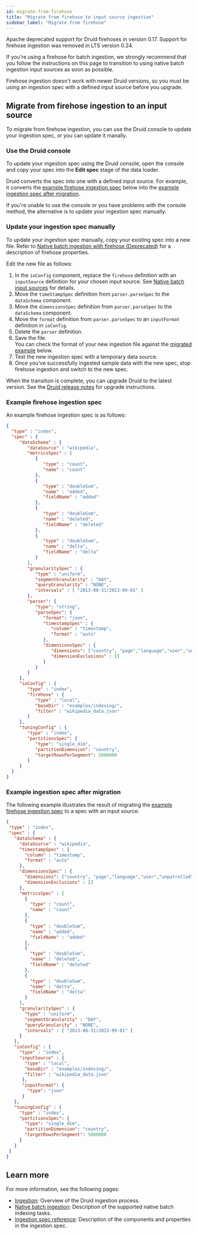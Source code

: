 ```yaml
---
id: migrate-from-firehose
title: "Migrate from firehose to input source ingestion"
sidebar_label: "Migrate from firehose"
---
```


<!--
  ~ Licensed to the Apache Software Foundation (ASF) under one
  ~ or more contributor license agreements.  See the NOTICE file
  ~ distributed with this work for additional information
  ~ regarding copyright ownership.  The ASF licenses this file
  ~ to you under the Apache License, Version 2.0 (the
  ~ "License"); you may not use this file except in compliance
  ~ with the License.  You may obtain a copy of the License at
  ~
  ~   http://www.apache.org/licenses/LICENSE-2.0
  ~
  ~ Unless required by applicable law or agreed to in writing,
  ~ software distributed under the License is distributed on an
  ~ "AS IS" BASIS, WITHOUT WARRANTIES OR CONDITIONS OF ANY
  ~ KIND, either express or implied.  See the License for the
  ~ specific language governing permissions and limitations
  ~ under the License.
  -->

Apache deprecated support for Druid firehoses in version 0.17. Support for firehose ingestion was removed in LTS version 0.24.

If you're using a firehose for batch ingestion, we strongly recommend that you follow the instructions on this page to transition to using native batch ingestion input sources as soon as possible. 

Firehose ingestion doesn't work with newer Druid versions, so you must be using an ingestion spec with a defined input source before you upgrade. 

## Migrate from firehose ingestion to an input source

To migrate from firehose ingestion, you can use the Druid console to update your ingestion spec, or you can update it manally.

### Use the Druid console

To update your ingestion spec using the Druid console, open the console and copy your spec into the **Edit spec** stage of the data loader.

Druid converts the spec into one with a defined input source. For example, it converts the [example firehose ingestion spec](#example-firehose-ingestion-spec) below into the [example ingestion spec after migration](#example-ingestion-spec-after-migration).

If you're unable to use the console or you have problems with the console method, the alternative is to update your ingestion spec manually.

### Update your ingestion spec manually

To update your ingestion spec manually, copy your existing spec into a new file. Refer to [Native batch ingestion with firehose (Deprecated)](./native-batch-firehose.md) for a description of firehose properties.

Edit the new file as follows:

1. In the `ioConfig` component, replace the `firehose` definition with an `inputSource` definition for your chosen input source. See [Native batch input sources](./native-batch-input-sources.md) for details.
2. Move the `timeStampSpec` definition from `parser.parseSpec` to the `dataSchema` component.
3. Move the `dimensionsSpec` definition from `parser.parseSpec` to the `dataSchema` component.
4. Move the `format` definition from `parser.parseSpec` to an `inputFormat` definition in `ioConfig`.
5. Delete the `parser` definition.
6. Save the file.
<br>You can check the format of your new ingestion file against the [migrated example](#example-ingestion-spec-after-migration) below.
7. Test the new ingestion spec with a temporary data source.
8. Once you've successfully ingested sample data with the new spec, stop firehose ingestion and switch to the new spec.

When the transition is complete, you can upgrade Druid to the latest version. See the [Druid release notes](https://druid.apache.org/downloads.html) for upgrade instructions.

### Example firehose ingestion spec

An example firehose ingestion spec is as follows:

```json
{
  "type" : "index",
  "spec" : {
     "dataSchema" : {
        "dataSource" : "wikipedia",
        "metricsSpec" : [
           {
              "type" : "count",
              "name" : "count"
           },
           {
              "type" : "doubleSum",
              "name" : "added",
              "fieldName" : "added"
           },
           {
              "type" : "doubleSum",
              "name" : "deleted",
              "fieldName" : "deleted"
           },
           {
              "type" : "doubleSum",
              "name" : "delta",
              "fieldName" : "delta"
           }
        ],
        "granularitySpec" : {
           "type" : "uniform",
           "segmentGranularity" : "DAY",
           "queryGranularity" : "NONE",
           "intervals" : [ "2013-08-31/2013-09-01" ]
        },
        "parser": {
           "type": "string",
           "parseSpec": {
              "format": "json",
              "timestampSpec" : {
                 "column" : "timestamp",
                 "format" : "auto"
              },
              "dimensionsSpec" : {
                 "dimensions": ["country", "page","language","user","unpatrolled","newPage","robot","anonymous","namespace","continent","region","city"],
                 "dimensionExclusions" : []
              }
           }
        }
     },
     "ioConfig" : {
        "type" : "index",
        "firehose" : {
           "type" : "local",
           "baseDir" : "examples/indexing/",
           "filter" : "wikipedia_data.json"
        }
     },
     "tuningConfig" : {
        "type" : "index",
        "partitionsSpec": {
           "type": "single_dim",
           "partitionDimension": "country",
           "targetRowsPerSegment": 5000000
        }
     }
  }
}
```

### Example ingestion spec after migration

The following example illustrates the result of migrating the [example firehose ingestion spec](#example-firehose-ingestion-spec) to a spec with an input source:

```json
{
 "type" : "index",
 "spec" : {
   "dataSchema" : {
     "dataSource" : "wikipedia",
     "timestampSpec" : {
       "column" : "timestamp",
       "format" : "auto"
     },
     "dimensionsSpec" : {
       "dimensions": ["country", "page","language","user","unpatrolled","newPage","robot","anonymous","namespace","continent","region","city"],
       "dimensionExclusions" : []
     },
     "metricsSpec" : [
       {
         "type" : "count",
         "name" : "count"
       },
       {
         "type" : "doubleSum",
         "name" : "added",
         "fieldName" : "added"
       },
       {
         "type" : "doubleSum",
         "name" : "deleted",
         "fieldName" : "deleted"
       },
       {
         "type" : "doubleSum",
         "name" : "delta",
         "fieldName" : "delta"
       }
     ],
     "granularitySpec" : {
       "type" : "uniform",
       "segmentGranularity" : "DAY",
       "queryGranularity" : "NONE",
       "intervals" : [ "2013-08-31/2013-09-01" ]
     }
   },
   "ioConfig" : {
     "type" : "index",
     "inputSource" : {
       "type" : "local",
       "baseDir" : "examples/indexing/",
       "filter" : "wikipedia_data.json"
      },
      "inputFormat": {
        "type": "json"
      }
   },
   "tuningConfig" : {
     "type" : "index",
     "partitionsSpec": {
       "type": "single_dim",
       "partitionDimension": "country",
       "targetRowsPerSegment": 5000000
     }
   }
 }
}
```

## Learn more

For more information, see the following pages:

- [Ingestion](./index.md): Overview of the Druid ingestion process.
- [Native batch ingestion](./native-batch.md): Description of the supported native batch indexing tasks.
- [Ingestion spec reference](./ingestion-spec.md): Description of the components and properties in the ingestion spec.
